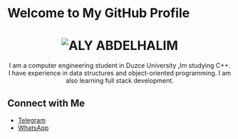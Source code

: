 # Welcome to My GitHub Profile

<div align="center">
  <h1>
    <img src="https://readme-typing-svg.herokuapp.com?size=24&duration=3000&color=000000&center=true&vCenter=true&lines=ALY+ABDELHALIM" alt="ALY ABDELHALIM">
  </h1>
</div>

<div align="center">
  <p>
    I am a computer engineering student in Duzce University ,Im  studying C++. I have experience in data structures and object-oriented programming. I am also learning full stack development.
  </p>
</div>

## Connect with Me

- [Telegram](https://t.me/alyabdelhalim)
- [WhatsApp](https://wa.me/905527797598?text=Hello,%20I%20need%20your%20help%20in...)
